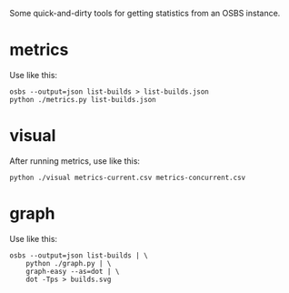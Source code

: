 Some quick-and-dirty tools for getting statistics from an OSBS
instance.

metrics
=======

Use like this:

```
osbs --output=json list-builds > list-builds.json
python ./metrics.py list-builds.json
```

visual
======

After running metrics, use like this:

```
python ./visual metrics-current.csv metrics-concurrent.csv
```

graph
=====

Use like this:

```
osbs --output=json list-builds | \
    python ./graph.py | \
    graph-easy --as=dot | \
    dot -Tps > builds.svg
```
